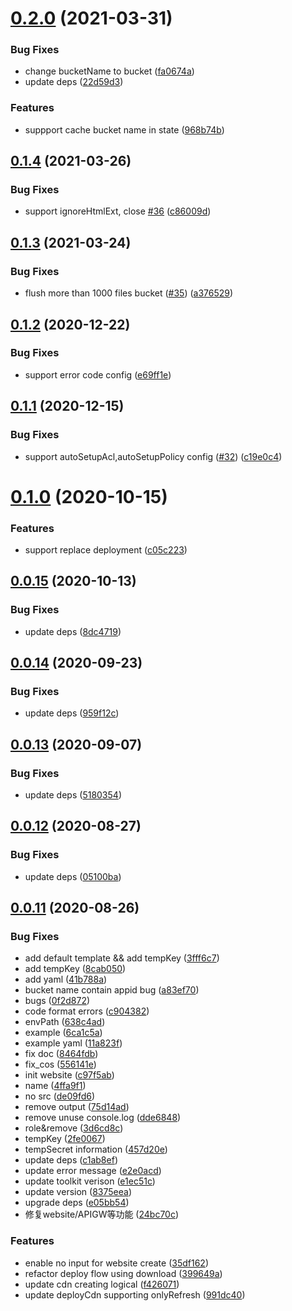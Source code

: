 # [0.2.0](https://github.com/serverless-components/tencent-website/compare/v0.1.4...v0.2.0) (2021-03-31)


### Bug Fixes

* change bucketName to bucket ([fa0674a](https://github.com/serverless-components/tencent-website/commit/fa0674a145674da42e6d93b565b489cb16dced2b))
* update deps ([22d59d3](https://github.com/serverless-components/tencent-website/commit/22d59d3b8c9172b283c9001d67bf9ec85c12b9dc))


### Features

* suppport cache bucket name in state ([968b74b](https://github.com/serverless-components/tencent-website/commit/968b74b00896b2c998f5f5670a47062da88d38e6))

## [0.1.4](https://github.com/serverless-components/tencent-website/compare/v0.1.3...v0.1.4) (2021-03-26)


### Bug Fixes

* support ignoreHtmlExt, close [#36](https://github.com/serverless-components/tencent-website/issues/36) ([c86009d](https://github.com/serverless-components/tencent-website/commit/c86009d849bd28acd865a907496372d47e086813))

## [0.1.3](https://github.com/serverless-components/tencent-website/compare/v0.1.2...v0.1.3) (2021-03-24)


### Bug Fixes

* flush more than 1000 files bucket ([#35](https://github.com/serverless-components/tencent-website/issues/35)) ([a376529](https://github.com/serverless-components/tencent-website/commit/a3765293843a425cd96beb8a53476c00308eb329))

## [0.1.2](https://github.com/serverless-components/tencent-website/compare/v0.1.1...v0.1.2) (2020-12-22)


### Bug Fixes

* support error code config ([e69ff1e](https://github.com/serverless-components/tencent-website/commit/e69ff1e9be6701d72c721080339f9c7599c6957a))

## [0.1.1](https://github.com/serverless-components/tencent-website/compare/v0.1.0...v0.1.1) (2020-12-15)


### Bug Fixes

* support autoSetupAcl,autoSetupPolicy config ([#32](https://github.com/serverless-components/tencent-website/issues/32)) ([c19e0c4](https://github.com/serverless-components/tencent-website/commit/c19e0c4ed4b2ca6581c49599281afcfa27be1f11))

# [0.1.0](https://github.com/serverless-components/tencent-website/compare/v0.0.15...v0.1.0) (2020-10-15)


### Features

* support replace deployment ([c05c223](https://github.com/serverless-components/tencent-website/commit/c05c223988f7eb4e7e70af5656d44a295e66c260))

## [0.0.15](https://github.com/serverless-components/tencent-website/compare/v0.0.14...v0.0.15) (2020-10-13)


### Bug Fixes

* update deps ([8dc4719](https://github.com/serverless-components/tencent-website/commit/8dc4719500cef34756c8e957b02f1961709c62d2))

## [0.0.14](https://github.com/serverless-components/tencent-website/compare/v0.0.13...v0.0.14) (2020-09-23)


### Bug Fixes

* update deps ([959f12c](https://github.com/serverless-components/tencent-website/commit/959f12cd86fee129a8f7a6890b79a18947c64c71))

## [0.0.13](https://github.com/serverless-components/tencent-website/compare/v0.0.12...v0.0.13) (2020-09-07)


### Bug Fixes

* update deps ([5180354](https://github.com/serverless-components/tencent-website/commit/5180354d981046d8813725601761f104b1d91d49))

## [0.0.12](https://github.com/serverless-components/tencent-website/compare/v0.0.11...v0.0.12) (2020-08-27)


### Bug Fixes

* update deps ([05100ba](https://github.com/serverless-components/tencent-website/commit/05100ba477f13d95b8fafe345960e968236bab56))

## [0.0.11](https://github.com/serverless-components/tencent-website/compare/v0.0.10...v0.0.11) (2020-08-26)


### Bug Fixes

* add default template && add tempKey ([3fff6c7](https://github.com/serverless-components/tencent-website/commit/3fff6c71ea99e7c6446796c1502ed0041ea39444))
* add tempKey ([8cab050](https://github.com/serverless-components/tencent-website/commit/8cab05059e2bbf19ff25abb6bb34f6a45d846375))
* add yaml ([41b788a](https://github.com/serverless-components/tencent-website/commit/41b788a6a55a538c813c78ca546eb9f3e677c629))
* bucket name contain appid bug ([a83ef70](https://github.com/serverless-components/tencent-website/commit/a83ef70f389548363ef5d92034085742798e8786))
* bugs ([0f2d872](https://github.com/serverless-components/tencent-website/commit/0f2d8727ff3da899b01dcda37c9bc3b289bf619c))
* code format errors ([c904382](https://github.com/serverless-components/tencent-website/commit/c9043824f89d236688619fa0f3b7367bae1f88c4))
* envPath ([638c4ad](https://github.com/serverless-components/tencent-website/commit/638c4ada3eb036fbcd271d5520e62167501624a8))
* example ([6ca1c5a](https://github.com/serverless-components/tencent-website/commit/6ca1c5a9ac9fb7f9f4e22ea64a71e3dd2e40b5c2))
* example yaml ([11a823f](https://github.com/serverless-components/tencent-website/commit/11a823f39e0f12b6a50450e054e11d768ee8017f))
* fix doc ([8464fdb](https://github.com/serverless-components/tencent-website/commit/8464fdb076d6172e413b45bb21ab78a8cd1b50fc))
* fix_cos ([556141e](https://github.com/serverless-components/tencent-website/commit/556141e649bbdca08817de542dd8507a77683efb))
* init website ([c97f5ab](https://github.com/serverless-components/tencent-website/commit/c97f5abc54850e3d47f595027a85d3c42e9943f1))
* name ([4ffa9f1](https://github.com/serverless-components/tencent-website/commit/4ffa9f194aa6194f4bfc507f492f56ae12130690))
* no src ([de09fd6](https://github.com/serverless-components/tencent-website/commit/de09fd667e3fdcc60738713cd839acebf2346a8d))
* remove output ([75d14ad](https://github.com/serverless-components/tencent-website/commit/75d14ad178ffdc0427cda95ac54b55b48df03fcd))
* remove unuse console.log ([dde6848](https://github.com/serverless-components/tencent-website/commit/dde684893871ee92c7ee60ed3a9ea226ccecf6b0))
* role&remove ([3d6cd8c](https://github.com/serverless-components/tencent-website/commit/3d6cd8c7e6fd36715716363e762b461c8c5cd37e))
* tempKey ([2fe0067](https://github.com/serverless-components/tencent-website/commit/2fe0067c1aa2bc353d35a1be2dad43a9593f843d))
* tempSecret information ([457d20e](https://github.com/serverless-components/tencent-website/commit/457d20eb5948671cb5ec26d35820773179ddbad1))
* update deps ([c1ab8ef](https://github.com/serverless-components/tencent-website/commit/c1ab8efb1b2b6287fd8ef12942b27e3b157aebc3))
* update error message ([e2e0acd](https://github.com/serverless-components/tencent-website/commit/e2e0acdb3c240b5ca00d40d8f4c5f6ccb263fd61))
* update toolkit verison ([e1ec51c](https://github.com/serverless-components/tencent-website/commit/e1ec51ccb6ae3ac0224bb20bd34cb0d7cd44d7f9))
* update version ([8375eea](https://github.com/serverless-components/tencent-website/commit/8375eeaed6bc36ab0803af4ea79c14ed4fb25ce0))
* upgrade deps ([e05bb54](https://github.com/serverless-components/tencent-website/commit/e05bb543823f1f9c25770f1f232e19ad1525f520))
* 修复website/APIGW等功能 ([24bc70c](https://github.com/serverless-components/tencent-website/commit/24bc70cc6e05790e1d1ddf5fa0357df2dc023be5))


### Features

* enable no input for website create ([35df162](https://github.com/serverless-components/tencent-website/commit/35df162ec229b1408c367be306b445b9ae67759a))
* refactor deploy flow using download ([399649a](https://github.com/serverless-components/tencent-website/commit/399649a7c9a8f04fb38983f8adee9ebfe39ef2d0))
* update cdn creating logical ([f426071](https://github.com/serverless-components/tencent-website/commit/f426071bb08335f0bc1e9737bf033f66df22d4aa))
* update deployCdn supporting onlyRefresh ([991dc40](https://github.com/serverless-components/tencent-website/commit/991dc4041fc746adf957ae4cfb07e8f111231626))
